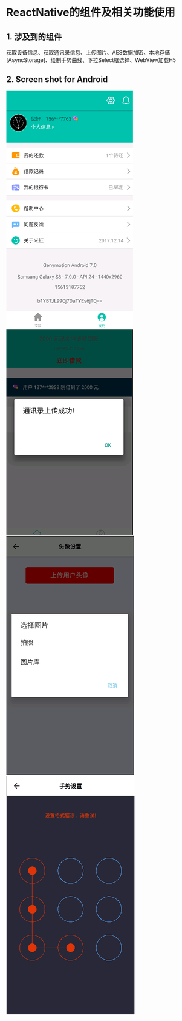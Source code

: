 # ReactNative的组件及相关功能使用

## 1. 涉及到的组件
获取设备信息、获取通讯录信息、上传图片、AES数据加密、本地存储[AsyncStorage]、绘制手势曲线、下拉Select框选择、WebView加载H5

##  2. Screen shot for Android

<img src="https://github.com/BoBoGithub/ReactNativeTest/blob/master/src/images/16PFBR~BJKY9~LT82B6GWXN.png">  <img src="https://github.com/BoBoGithub/ReactNativeTest/blob/master/src/images/%25P)K%5B%25KGPX%5BWA%5BM6RN(9TT8.png">
<img src="https://github.com/BoBoGithub/ReactNativeTest/blob/master/src/images/6%7DS%5B%60Y61W)QY%60P8XUL1VOWX.png">  <img src="https://github.com/BoBoGithub/ReactNativeTest/blob/master/src/images/%7BQ%40~BTV14%24%60PZN%7DTAIN%7BZS0.png">